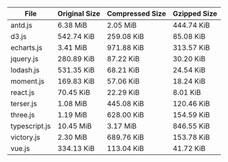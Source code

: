 | File | Original Size | Compressed Size | Gzipped Size |
| --- | --- | --- | --- |
| antd.js | 6.38 MiB | 2.05 MiB | 444.74 KiB |
| d3.js | 542.74 KiB | 259.08 KiB | 85.08 KiB |
| echarts.js | 3.41 MiB | 971.88 KiB | 313.57 KiB |
| jquery.js | 280.89 KiB | 87.22 KiB | 30.20 KiB |
| lodash.js | 531.35 KiB | 68.21 KiB | 24.54 KiB |
| moment.js | 169.83 KiB | 57.06 KiB | 18.24 KiB |
| react.js | 70.45 KiB | 22.29 KiB | 8.01 KiB |
| terser.js | 1.08 MiB | 445.08 KiB | 120.46 KiB |
| three.js | 1.19 MiB | 628.00 KiB | 154.59 KiB |
| typescript.js | 10.45 MiB | 3.17 MiB | 846.55 KiB |
| victory.js | 2.30 MiB | 689.76 KiB | 153.78 KiB |
| vue.js | 334.13 KiB | 113.04 KiB | 41.72 KiB |

